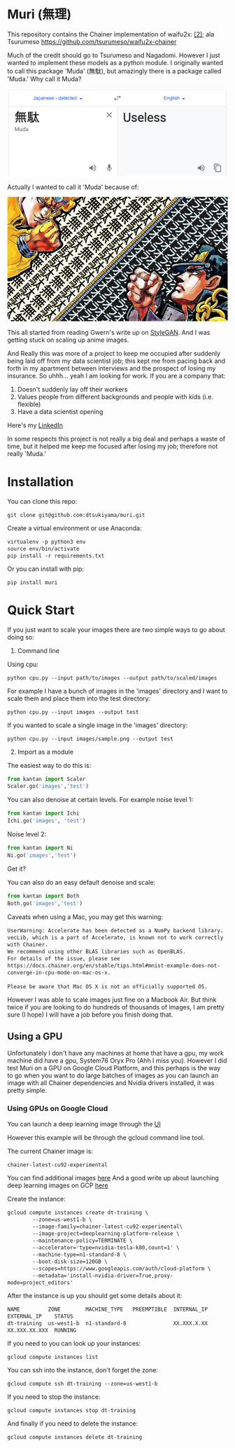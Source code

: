 # Muri (無理)

This repository contains the Chainer implementation of waifu2x: [[2]](https://github.com/nagadomi/waifu2x); ala Tsurumeso https://github.com/tsurumeso/waifu2x-chainer

Much of the credit should go to Tsurumeso and Nagadomi. However I just wanted to implement these models as a python module. I originally wanted to call this package 'Muda' (無駄), but amazingly there is a package called 'Muda.' Why call it Muda?

![](pngs/muda.png?raw=true)

Actually I wanted to call it 'Muda' because of:

![](pngs/jojo.png?raw=true)


This all started from reading Gwern's write up on [StyleGAN](https://www.gwern.net/Faces). And I was getting stuck on scaling up anime images.

And Really this was more of a project to keep me occupied after suddenly being laid off from my data scientist job; this kept me from pacing back and forth in my apartment between interviews and the prospect of losing my insurance. So uhhh... yeah I am looking for work. If you are a company that:

1. Doesn't suddenly lay off their workers
2. Values people from different backgrounds and people with kids (i.e. flexible)
3. Have a data scientist opening

Here's my [LinkedIn](https://www.linkedin.com/in/david-tsukiyama-a4716b81/)

In some respects this project is not really a big deal and perhaps a waste of time, but it helped me keep me focused after losing my job; therefore not really 'Muda.'

# Installation

You can clone this repo:

```
git clone git@github.com:dtsukiyama/muri.git
```

Create a virtual environment or use Anaconda:

```
virtualenv -p python3 env
source env/bin/activate
pip install -r requirements.txt
```

Or you can install with pip:

```
pip install muri
```

# Quick Start

If you just want to scale your images there are two simple ways to go about doing so:

1. Command line

Using cpu:

```
python cpu.py --input path/to/images --output path/to/scaled/images
```

For example I have a bunch of images in the 'images' directory and I want to scale them and place them into the test directory:

```
python cpu.py --input images --output test
```

If you wanted to scale a single image in the 'images' directory:

```
python cpu.py --input images/sample.png --output test
```

2. Import as a module

The easiest way to do this is:

```python
from kantan import Scaler
Scaler.go('images','test')
```

You can also denoise at certain levels. For example noise level 1:

```python
from kantan import Ichi
Ichi.go('images', 'test')
```

Noise level 2:

```python
from kantan import Ni
Ni.go('images','test')
```

Get it?

You can also do an easy default denoise and scale:

```python
from kantan import Both
Both.go('images','test')
```

Caveats when using a Mac, you may get this warning:

```
UserWarning: Accelerate has been detected as a NumPy backend library.
vecLib, which is a part of Accelerate, is known not to work correctly with Chainer.
We recommend using other BLAS libraries such as OpenBLAS.
For details of the issue, please see
https://docs.chainer.org/en/stable/tips.html#mnist-example-does-not-converge-in-cpu-mode-on-mac-os-x.

Please be aware that Mac OS X is not an officially supported OS.
```

However I was able to scale images just fine on a Macbook Air. But think twice if you are looking to do hundreds of thousands of images, I am pretty sure (I hope) I will have a job before you finish doing that.

## Using a GPU

Unfortunately I don't have any machines at home that have a gpu, my work machine did have a gpu, System76 Oryx Pro (Ahh I miss you). However I did test Muri on a GPU on Google Cloud Platform, and this perhaps is the way to go when you want to do large batches of images as you can launch an image with all Chainer dependencies and Nvidia drivers installed, it was pretty simple.

### Using GPUs on Google Cloud

You can launch a deep learning image through the [UI](https://console.cloud.google.com/marketplace/details/click-to-deploy-images/deeplearning?_ga=2.110390913.-562452682.1553380609)

However this example will be through the gcloud command line tool.

The current Chainer image is:

```
chainer-latest-cu92-experimental
```

You can find additional images [here](https://cloud.google.com/deep-learning-vm/docs/images)
And a good write up about launching deep learning images on GCP [here](https://blog.kovalevskyi.com/deep-learning-images-for-google-cloud-engine-the-definitive-guide-bc74f5fb02bc)


Create the instance:

```
gcloud compute instances create dt-training \
        --zone=us-west1-b \
        --image-family=chainer-latest-cu92-experimental\
        --image-project=deeplearning-platform-release \
        --maintenance-policy=TERMINATE \
        --accelerator='type=nvidia-tesla-k80,count=1' \
        --machine-type=n1-standard-8 \
        --boot-disk-size=120GB \
        --scopes=https://www.googleapis.com/auth/cloud-platform \
        --metadata='install-nvidia-driver=True,proxy-mode=project_editors'
```

After the instance is up you should get some details about it:

```
NAME         ZONE        MACHINE_TYPE   PREEMPTIBLE  INTERNAL_IP  EXTERNAL_IP    STATUS
dt-training  us-west1-b  n1-standard-8               XX.XXX.X.XX  XX.XXX.XX.XXX  RUNNING
```

If you need to you can look up your instances:

```
gcloud compute instances list
```

You can ssh into the instance, don't forget the zone:

```
gcloud compute ssh dt-training --zone=us-west1-b
```

If you need to stop the instance:

```
gcloud compute instances stop dt-training
```

And finally if you need to delete the instance:

```
gcloud compute instances delete dt-training
```
